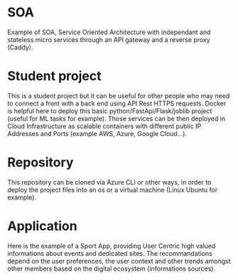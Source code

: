 # SOA
Example of SOA, Service Oriented Architecture with independant and stateless micro services through an API gateway and a reverse proxy (Caddy).

# Student project
This is a student project but it can be useful for other people who may need to connect a front with a back end using API Rest HTTPS requests.
Docker is helpful here to deploy this basic python/FastApi/Flask/joblib project (useful for ML tasks for example). Those services can be then deployed in Cloud Infrastructure as scalable containers with different public IP Addresses and Ports (example AWS, Azure, Google Cloud...).

# Repository
This repository can be cloned via Azure CLI or other ways, in order to deploy the project files into an os or a virtual machine (Linux Ubuntu for example).

# Application
Here is the example of a Sport App, providing User Centric high valued informations about events and dedicated sites. The recommandations depend on the user preferences, the user context and other trends amongst other members based on the digital ecosystem (informations sources).

